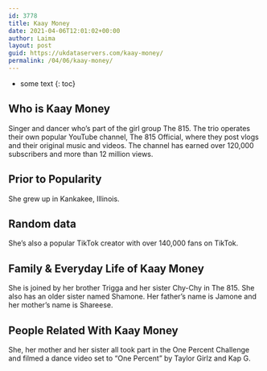 ```yaml
---
id: 3778
title: Kaay Money
date: 2021-04-06T12:01:02+00:00
author: Laima
layout: post
guid: https://ukdataservers.com/kaay-money/
permalink: /04/06/kaay-money/
---
```


* some text
{: toc}


## Who is Kaay Money
                  
                  
                  
Singer and dancer who&#8217;s part of the girl group The 815. The trio operates their own popular YouTube channel, The 815 Official, where they post vlogs and their original music and videos. The channel has earned over 120,000 subscribers and more than 12 million views. 
                  
              
            
              
            
                
                
                
## Prior to Popularity
                  
                  
                  
She grew up in Kankakee, Illinois. 
                  
              
            
              
            
                
                
                
## Random data
                  
                  
                  
She&#8217;s also a popular TikTok creator with over 140,000 fans on TikTok. 
                  
              
            
              
            
                
                
                
## Family & Everyday Life of Kaay Money
                  
                  
                  
She is joined by her brother Trigga and her sister Chy-Chy in The 815. She also has an older sister named Shamone. Her father&#8217;s name is Jamone and her mother&#8217;s name is Shareese. 
                  
              
            
              
            
                
                
                
## People Related With Kaay Money
                  
                  
                  
She, her mother and her sister all took part in the One Percent Challenge and filmed a dance video set to &#8220;One Percent&#8221; by Taylor Girlz and Kap G.
                  
              
            
              
            
                
              
            
              
              
            
            
              
            
          
          
          